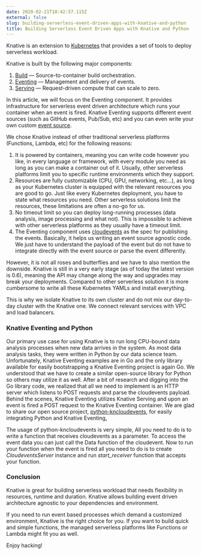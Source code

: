 ```yaml
---
date: 2020-02-21T10:42:57.115Z
external: false
slug: building-serverless-event-driven-apps-with-knative-and-python
title: Building Serverless Event Driven Apps with Knative and Python
---
```


Knative is an extension to
[Kubernetes](https://kubernetes.io/docs/concepts/overview/what-is-kubernetes/)
that provides a set of tools to deploy serverless workload.

Knative is built by the following major components:

1.  [Build](https://knative.dev/docs/build) — Source-to-container build
orchestration.
1.  [Eventing](https://knative.dev/docs/eventing) — Management and delivery of
events.
1.  [Serving](https://knative.dev/docs/serving) — Request-driven compute that can
scale to zero.

In this article, we will focus on the Eventing component. It provides
infrastructure for serverless event driven architecture which runs your
container when an event is fired. Knative Eventing supports different event
sources (such as GitHub events, Pub/Sub, etc) and you can even write your own
custom [event source](https://knative.dev/docs/eventing/samples/).

We chose Knative instead of other traditional serverless platforms (Functions,
Lambda, etc) for the following reasons:

1.  It is powered by containers, meaning you can write code however you like, in
every language or framework, with every module you need as long as you can make
a container out of it. Usually, other serverless platforms limit you to specific
runtime environments which they support.
1.  Resources are fully customizable (CPU, GPU, networking, etc…), as long as your
Kubernetes cluster is equipped with the relevant resources you are good to go.
Just like every Kubernetes deployment, you have to state what resources you
need. Other serverless solutions limit the resources, these limitations are
often a no-go for us.
1.  No timeout limit so you can deploy long-running processes (data analysis, image
processing and what not). This is impossible to achieve with other serverless
platforms as they usually have a timeout limit.
1.  The Eventing component uses [cloudevents](https://cloudevents.io/) as the spec
for publishing the events. Basically, it helps us writing an event source
agnostic code. We just have to understand the payload of the event but do not
have to integrate directly with the event source or parse the event differently.

However, it is not all roses and butterflies and we have to also mention the
downside. Knative is still in a very early stage (as of today the latest version
is 0.6), meaning the API may change along the way and upgrades may break your
deployments. Compared to other serverless solution it is more cumbersome to
write all these Kubernetes YAMLs and install everything.

This is why we isolate Knative to its own cluster and do not mix our day-to-day
cluster with the Knative one. We connect relevant services with VPC and load
balancers.

### Knative Eventing and Python

Our primary use case for using Knative is to run long CPU-bound data analysis
processes when new data arrives in the system. As most data analysis tasks, they
were written in Python by our data science team. Unfortunately, Knative Eventing
examples are in Go and the only library available for easily bootstrapping a
Knative Eventing project is again Go. We understood that we have to create a
similar open-source library for Python so others may utilize it as well. After a
bit of research and digging into the Go library code, we realized that all we
need to implement is an HTTP server which listens to POST requests and parse the
cloudevents payload. Behind the scenes, Knative Eventing utilizes Knative
Serving and upon an event is fired a POST request to the Knative Eventing
container. We are glad to share our open source project,
[python-kncloudevents](https://github.com/elegantmonkeys/python-kncloudevents),
for easily integrating Python and Knative
Eventing[.](https://github.com/elegantmonkeys/python-kncloudevents)

The usage of python-kncloudevents is very simple, All you need to do is to write
a function that receives cloudevents as a parameter. To access the event data
you can just call the Data function of the cloudevent. Now to run your function
when the event is fired all you need to do is to create *CloudeventsServer*
instance and run *start_receiver* function that accepts your function.

### Conclusion

Knative is great for building serverless workload that needs flexibility in
resources, runtime and duration. Knative allows building event driven
architecture agnostic to your dependencies and environment.

If you need to run event based processes which demand a customized environment,
Knative is the right choice for you. If you want to build quick and simple
functions, the managed serverless platforms like Functions or Lambda might fit
you as well.

Enjoy hacking!
